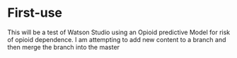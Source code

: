 # First-use
This will be a test of Watson Studio using an Opioid predictive Model for risk of opioid dependence.
I am attempting to add new content to a branch and then merge the branch into the master
